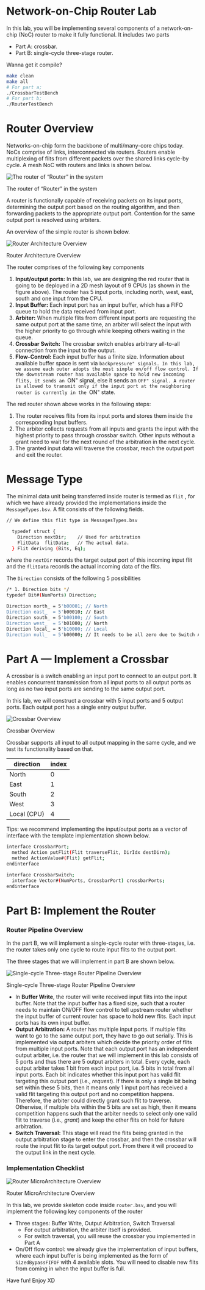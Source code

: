 # Network-on-Chip Router Lab

In this lab, you will be implementing several components of a network-on-chip (NoC) router to make it fully functional. It includes two parts 

- Part A: crossbar.
- Part B: single-cycle three-stage router.

Wanna get it compile?

```bash
make clean
make all
# For part a;
./CrossbarTestBench
# For part b;
./RouterTestBench
```

# Router Overview

Networks-on-chip form the backbone of multi/many-core chips today. NoCs comprise of links, interconnected via routers. Routers enable multiplexing of flits from different packets over the shared links cycle-by cycle. A mesh NoC with routers and links is shown below.

![The router of “Router” in the system ](fig/Router.png)

The router of “Router” in the system 

A router is functionally capable of receiving packets on its input ports, determining the output port based on the routing algorithm, and then forwarding packets to the appropriate output port. Contention for the same output port is resolved using arbiters. 

An overview of the simple router is shown below.

![Router Architecture Overview](fig/Router_overview.png)

Router Architecture Overview

The router comprises of the following key components

1. **Input/output ports:** In this lab, we are designing the red router that is going to be deployed in a 2D mesh layout of 9 CPUs (as shown in the figure above). The router has 5 input ports, including north, west, east, south and one input from the CPU. 
2. **Input Buffer:** Each input port has an input buffer, which has a FIFO queue to hold the data received from input port.
3. **Arbiter:** When multiple flits from different input ports are requesting the same output port at the same time, an arbiter will select the input with the higher priority to go through while keeping others waiting in the queue.
4. **Crossbar Switch:** The crossbar switch enables arbitrary all-to-all connection from the input to the output.
5. **Flow-Control:** Each input buffer has a finite size. Information about available buffer space is sent via ``backpressure" signals. In this lab, we assume each outer adopts the most simple on/off flow control. If the downstream router has available space to hold new incoming flits, it sends an ``ON" signal, else it sends an ``OFF" signal. A router is allowed to transmit only if the input port at the neighboring router is currently in the ``ON" state.

The red router shown above works in the following steps:

1. The router receives flits from its input ports and stores them inside the corresponding Input buffers.
2. The arbiter collects requests from all inputs and grants the input with the highest priority to pass through crossbar switch. Other inputs without a grant need to wait for the next round of the arbitration in the next cycle.
3. The granted input data will traverse the crossbar, reach the output port and exit the router. 

# Message Type

The minimal data unit being transferred inside router is termed as `flit` , for which we have already provided the implementations inside the `MessageTypes.bsv`. A flit consists of the following fields.

```bash
// We define this flit type in MessagesTypes.bsv

  typedef struct {
    Direction nextDir;    // Used for arbitration
    FlitData  flitData;   // The actual data.
  } Flit deriving (Bits, Eq);
```

where the `nextDir` records the target output port of this incoming input flit and the `flitData` records the actual incoming data of the flits.

The `Direction` consists of the following 5 possibilities

```bash
/* 1. Direction bits */
typedef Bit#(NumPorts) Direction;

Direction north_ = 5'b00001; // North
Direction east_  = 5'b00010; // East 
Direction south_ = 5'b00100; // South
Direction west_  = 5'b01000; // North
Direction local_ = 5'b10000; // Local
Direction null_  = 5'b00000; // It needs to be all zero due to Switch Alloc Unit Logic
```

# Part A — Implement a Crossbar

A crossbar is a switch enabling an input port to connect to an output port. It enables concurrent transmission from all input ports to all output ports as long as no two input ports are sending to the same output port.

In this lab, we will construct a crossbar with 5 input ports and 5 output ports. Each output port has a single entry output buffer. 

![Crossbar Overview](fig/crossbar.png)

Crossbar Overview

Crossbar supports all input to all output mapping in the same cycle, and we test its functionality based on that.

| direction | index |
| --- | --- |
| North | 0 |
| East | 1 |
| South | 2 |
| West | 3 |
| Local (CPU) | 4 |

Tips: we recommend implementing the input/output ports as a vector of interface with the template implementation shown below.

```bash
interface CrossbarPort;
  method Action putFlit(Flit traverseFlit, DirIdx destDirn);
  method ActionValue#(Flit) getFlit; 
endinterface

interface CrossbarSwitch;
  interface Vector#(NumPorts, CrossbarPort) crossbarPorts;
endinterface
```

# Part B: Implement the Router

### Router Pipeline Overview

In the part B, we will implement a single-cycle router with three-stages, i.e. the router takes only one cycle to route input flits to the output port. 

The three stages that we will implement in part B are shown below.

![Single-cycle Three-stage Router Pipeline Overview](fig/Router_pipeline.png)

Single-cycle Three-stage Router Pipeline Overview

- In **Buffer Write**, the router will write received input flits into the input buffer. Note that the input buffer has a fixed size, such that a router needs to maintain ON/OFF flow control to tell upstream router whether the input buffer of current router has space to hold new flits. Each input ports has its own input buffer.
- **Output Arbitration:** A router has multiple input ports. If multiple flits want to go to the same output port, they have to go out serially. This is implemented via output arbiters which decide the priority order of flits from multiple input ports. Note that each output port has an independent output arbiter, i.e. the router that we will implement in this lab consists of 5 ports and thus there are 5 output arbiters in total. Every cycle, each output arbiter takes 1 bit from each input port, i.e. 5 bits in total from all input ports. Each bit indicates whether this input port has valid flit targeting this output port (i.e., *request*). If there is only a single bit being set within these 5 bits, then it means only 1 input port has received a valid flit targeting this output port and no competition happens. Therefore, the arbiter could directly grant such flit to traverse. Otherwise, if multiple bits within the 5 bits are set as high, then it means competition happens such that the arbiter needs to select only one valid flit to traverse (i.e., *grant*) and keep the other flits on hold for future arbitration.
- **Switch Traversal:** This stage will read the flits being granted in the output arbitration stage to enter the crossbar, and then the crossbar will route the input flit to its target output port. From there it will proceed to the output link in the next cycle.

### Implementation Checklist

![Router MicroArchitecture Overview](fig/MicroArchitecture.png)

Router MicroArchitecture Overview

In this lab, we provide skeleton code inside `router.bsv`, and you will implement the following key components of the router

- Three stages: Buffer Write, Output Arbitration, Switch Traversal
    - For output arbitration, the arbiter itself is provided.
    - For switch traversal, you will reuse the crossbar you implemented in Part A
- On/Off flow control: we already give the implementation of input buffers, where each input buffer is being implemented as the form of `SizedBypassFIFOF` with 4 available slots. You will need to disable new flits from coming in when the input buffer is full.

Have fun! Enjoy XD
